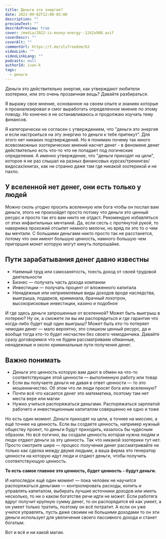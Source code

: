 ```yaml
---
title: Деньги это энергия?
date: 2022-09-02T12:00-03:00
description: ""
previewText: ""
descrAsPreview: true
cover: /media/2022-is-money-energy--1242x908.avif
coverDescr: ""
coverAlt: ""
commentUrl: https://t.me/slsfreedom/63
videoLink: ""
videoLinkLang: ""
podcasts: null
authorId: ivan-k
tags:
  - деньги
---
```

Деньги это действительно энергия, как утверждают любители эзотерики, или это очень прозаичная вещь? Давайте разбираться.

Я выражу свое мнение, основанное на своем опыте и знаниях которые я проанализировал и смог выработать определенное мнение по этому поводу. Но конечно я не останавливаюсь и продолжаю изучать тему финансов.

Я категорически не согласен с утверждением, что "деньги это энергия и если настроиться на эту энергию то деньги к тебе притекут". Для этого нет никаких подтверждений. Но я понимаю почему так много всевозможных эзотерических мнений насчет денег - в феномене денег действительно есть что-то что не попадает под логические определения. А именно утверждение, что "деньги приходят на цели", которое я не раз слышал на разных финансовых курсах/тренингах/видосах/книгах, как ни странно даже там где никакой эзотерикой и не пахло.

## У вселенной нет денег, они есть только у людей

Можно сколь угодно просить вселенную или бога чтобы он послал вам деньги, этого не произойдет просто потому что деньги это ценный ресурс и просто так его вам никто не отдаст. Рекомендую избавляться от этих инфантильных мечтаний. Да, если сесть с протянутой рукой, то наверняка прохожий отсыпет немного мелочи, но вряд ли это то о чем вы мечтали. С большими деньгами никто просто так не расстанется, потому что они имеют большую ценность, намного большую чем пригоршня монет которую могут кинуть попрошайке.

## Пути зарабатывания денег давно известны

- Наемный труд или самозанятость, тоесть доход от своей трудовой деятельности
- Бизнес — получать часть дохода компании
- Инвестиции — получать процент от вложенного капитала
- Ненадежные или неприемлемые виды доходов вроде наследства, выигрыша, подарков, криминала, брачный лохотрон, высокорисковые инвестиции, казино и подобное

И где здесь деньги запрошенные от вселенной? Может быть выигрыш в лотерею? Ну ок, а сможете ли вы им распорядиться и где гарантия что когда-либо будет ещё один выигрыш? Может быть кто-то потеряет чемодан денег — мало вероятно, это слишком ценный ресурс, да и вообще тогда кто-то будет несчастен без своего чемоданчика. Давайте сразу договоримся что не будем рассматриваем обманные, ненадежные и около криминальные пути получения денег.

## Важно понимать

- Деньги это ценность которую вам дают в обмен на что-то соответствующее этой ценности — выполненную работу или товар
- Если вы получаете деньги не давая в ответ ценности — то это мошенничество. Об этом что ли люди просят бога или вселенную?
- Почти всё что касается денег это математика, поэтому там нет места вере или магии
- Нужно учиться распоряжаться деньгами. Распоряжаться зарплатой рабочего и инвестиционным капиталом совершенно не одно и тоже

Но есть один момент. Деньги приходят на цели, а точнее на миссию, а ещё точнее на ценность. Если вы создаете ценность, например нужный обществу проект, то деньги будут приходить, казалось бы чудесным образом. Но всё логично, вы создали ценность которая нужна людям и люди отдают деньги за эту ценность. Так что никакой эзотерики тут нет. Просто смотрите шире — процесс получения денег рассматривайте не только как сделка между двумя людьми, а ваша фирма это генератор ценности на которую идут люди и отдают деньги, чтобы получить соответствующую ценность.

**То есть самое главное это ценность, будет ценность - будут деньги.**

И напоследок ещё один момент — пока человек не научится распоряжаться деньгами — контролировать расходы, копить и управлять капиталом, выбирать лучшие источники доходов или иметь несколько, то ни о каком богатстве речи идти не может. Если работяга вдруг получит крупную сумму денег, то он распорядится ей как умеет, а он умеет только тратить, поэтому он всё потратит. А если он уже учился управлять, пусть даже своими не большими доходами то он эти деньги использует для увеличения своего пассивного дохода и станет богатым.

Вот и всё и ни какой магии.
